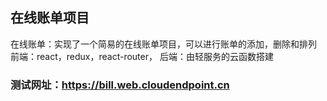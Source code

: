 ## 在线账单项目
在线账单：实现了一个简易的在线账单项目，可以进行账单的添加，删除和排列
前端：react，redux，react-router，
后端：由轻服务的云函数搭建
### 测试网址：https://bill.web.cloudendpoint.cn
